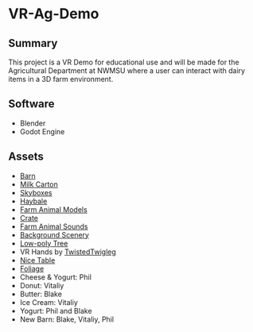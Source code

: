 # VR-Ag-Demo

## Summary
This project is a VR Demo for educational use and will be made for the Agricultural Department at NWMSU where a user can interact with dairy items in a 3D farm environment. 

## Software
- Blender
- Godot Engine

## Assets
- [Barn](https://periltek.itch.io/)
- [Milk Carton](https://daniels12.itch.io/)
- [Skyboxes](https://kindaw.itch.io/)
- [Haybale](https://opengameart.org/content/hay-bale)
- [Farm Animal Models](https://quaternius.itch.io/)
- [Crate](https://opengameart.org/content/crate-3)
- [Farm Animal Sounds](https://opengameart.org/content/farm-animals)
- [Background Scenery](https://free3d.com/3d-model/beautiful-scenery-morning-evening-night-370168.html)
- [Low-poly Tree](https://opengameart.org/users/mitylernal)
- VR Hands by [TwistedTwigleg](https://github.com/TwistedTwigleg)
- [Nice Table](https://thetragedianfalls.itch.io/)
- [Foliage](https://loafbrr.itch.io/)
- Cheese & Yogurt: Phil
- Donut: Vitaliy
- Butter: Blake
- Ice Cream: Vitaliy
- Yogurt: Phil and Blake
- New Barn: Blake, Vitaliy, Phil
